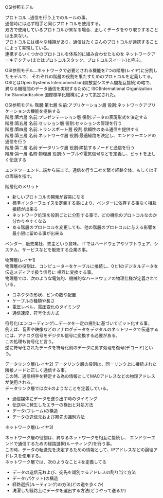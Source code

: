 OSI参照モデル

プロトコル…通信を行う上でのルールの事。<br>
通信時には必ず相手と同じプロトコルを使用する。<br>
双方で使用しているプロトコルが異なる場合、正しくデータをやり取りすることは出来ない。<br>
プロトコルには様々な種類があり、通信はたくさんのプロトコルが連携することによって実現している。<br>
連携するいくつかのプロトコルを体系的に組み合わせたものを
ネットワークアーキテクチャ(またはプロトコルスタック、プロトコルスイート)と呼ぶ。<br>

OSI参照モデル…ネットワークで必要とされる機能を7つの階層(レイヤ)に分割したモデルで、
それぞれの階層の役割を果たすためのプロトコルを定義してる。<br>
OSIとはOpen Systems Interconnection(開放型システム間相互接続)の略で、
異なる機種間のデータ通信を実現するために
ISO(International Organization for Standardization:国際標準化機構)によって策定された。<br>

OSI参照モデル
階層:第七層 名前:アプリケーション層 役割:ネットワークアプリケーションの機能を提供する<br>
階層:第六層 名前:プレゼンテーション層 役割:データの表現形式を決定する<br>
階層:第五層 名前:セッション層 役割:セッションの管理を行う<br>
階層:第四層 名前:トランスポート層 役割:信頼性のある通信を提供する<br>
階層:第三層 名前:ネットワーク層 役割:最適経路を決定し、エンドツーエンドの通信を行う<br>
階層:第二層 名前:データリンク層 役割:隣接するノードと通信を行う<br>
階層:第一層 名前:物理層 役割:ケーブルや電気信号などを定義し、ビットを正しく伝送する<br>

エンドツーエンド…端から端まで。通信を行う二社を繋ぐ経路全体、もしくはその両端を指す。<br>

階層化のメリット
- 新しいプロトコルの開発が容易になる
- 標準インターフェイスを定義する事により、ベンダーに依存する事なく相互接続が出来る
- ネットワーク処理を役割ごとに分割する事で、どの機能のプロトコルなのか分かりやすくなる
- ある階層のプロトコルを変更しても、他の階層のプロトコルに与える影響を最小限に留める事が出来る

ベンダー…販売業社、売主という意味。
ITではハードウェアやソフトウェア、システム、サービスなどを販売する企業の事。<br>

物理層(レイヤ1)<br>
物理層の役割は、コンピューターをケーブルに接続し、0と1のデジタルデータを伝送メディアで扱う信号に
相互に変換する事。<br>
物理層では、次のような電気的、機械的なハードウェアの物理仕様が定義されている。<br>

- コネクタの形状、ピンの数や配置
- ケーブルの種類や長さ
- 電圧レベル、電圧変化のタイミング
- 通信速度、符号化の方式

符号化(エンコーディング)…データを一定の規則に基づいてビット化する事。<br>
例えば、音声や映像などのアナログデータをデジタルのネットワークで伝送するには、アナログ信号をデジタル信号に変換する必要がある。<br>
この処理も符号化と言う。<br>
逆に符号化されたデータを符号化前のデータに戻す処理を復号(デコード)という。<br>

データリンク層(レイヤ2)
データリンク層の役割は、同一リンク上に接続された隣接ノードと正しく通信する事。<br>
この時、通信相手を特定する為の情報としてMACアドレスなどの物理アドレスが使用される。<br>
データリンク層では次↓のようなことを定義している。<br>

- 通信媒体にデータを送り出す時のタイミング
- 伝送中に発生したエラーの検出と対処方法
- データ(フレーム)の構造
- データの送信元および宛先の識別方法

ネットワーク層(レイヤ3)<br>

ネットワーク層の役割は、異なるネットワークを相互に接続し、
エンドツーエンドで通信するための経路選択(ルーティング)を行う事。<br>
この時、データの転送先を決定するための情報として、IPアドレスなどの論理アドレスを使用する。<br>
ネットワーク層では、次のようなこと↓を定義してる<br>

- データの送信元および、宛先を識別するアドレスの割り当て方法
- データ(パケット)の構造
- 経路選択(ルーティング)の方法(どの道を歩くか)
- 洗濯した経路上にデータを選出する方法(どうやって送るか)
